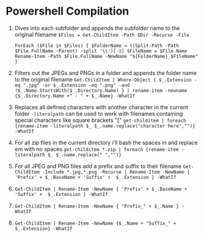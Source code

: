 # Powershell Compilation 

1. Dives into each subfolder and appends the subfolder name to the original filename
   `$Files = Get-ChildItem -Path $Dir -Recurse -File`

   `ForEach ($File in $Files)
   {
        $FolderName = ((Split-Path -Path $File.FullName -Parent) -split '\\')[-1]
        $FileName = $File.Name
        Rename-Item -Path $File.FullName -NewName "${FolderName}_$FileName"
   }`

2. Filters out the JPEGs and PNGs in a folder and appends the folder name to the original filename 
   `Get-ChildItem | Where-Object { $_.Extension -eq ".jpg" -or $_.Extension -eq ".png" -and !$_.Name.StartsWith($_.Directory.Name) } | rename-item -newname {$_.Directory.Name +" - " + $_.Name} -WhatIf`

3. Replaces all defined characters with another character in the current folder
   `-literalpath` can be used to work with filenames containing special characters like square brackets "[" 
   `get-childitem | foreach {rename-item -literalpath $_ $_.name.replace("character here","")} -WhatIf`

4. For all zip files in the current directory i'll bash the spaces in and replace em with no spaces
   `get-childitem *.zip | foreach {rename-item -literalpath $_ $_.name.replace(" ","")}`

5.  For all JPEG and PNG files add a prefix and suffix to their filename
   `Get-ChildItem -Include *.jpg,*.png -Recurse | Rename-Item -NewName { 'Prefix' + $_.BaseName + 'Suffix' +  $_.Extension } -WhatIf`

6. `Get-ChildItem | Rename-Item -NewName { 'Prefix' + $_.BaseName + 'Suffix' +  $_.Extension } -WhatIf`

7. `Get-ChildItem | Rename-Item -NewName { "Prefix_" + $_.Name } -WhatIf`

8. `Get-ChildItem | Rename-Item -NewName {$_.Name + "Suffix_" + $_.Extension} -WhatIf`